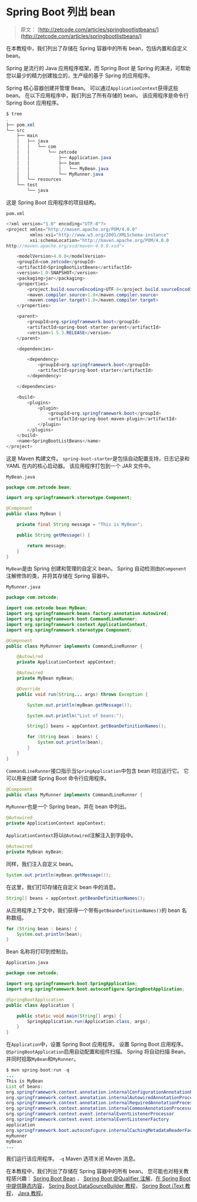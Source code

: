 # Spring Boot 列出 bean

> 原文： [http://zetcode.com/articles/springbootlistbeans/](http://zetcode.com/articles/springbootlistbeans/)

在本教程中，我们列出了存储在 Spring 容器中的所有 bean，包括内置和自定义 bean。

Spring 是流行的 Java 应用程序框架，而 Spring Boot 是 Spring 的演进，可帮助您以最少的精力创建独立的，生产级的基于 Spring 的应用程序。

Spring 核心容器创建并管理 Bean。 可以通过`ApplicationContext`获得这些 bean。 在以下应用程序中，我们列出了所有存储的 bean。 该应用程序是命令行 Spring Boot 应用程序。

```java
$ tree
.
├── pom.xml
└── src
    ├── main
    │   ├── java
    │   │   └── com
    │   │       └── zetcode
    │   │           ├── Application.java
    │   │           ├── bean
    │   │           │   └── MyBean.java
    │   │           └── MyRunner.java
    │   └── resources
    └── test
        └── java

```

这是 Spring Boot 应用程序的项目结构。

`pom.xml`

```java
<?xml version="1.0" encoding="UTF-8"?>
<project xmlns="http://maven.apache.org/POM/4.0.0" 
         xmlns:xsi="http://www.w3.org/2001/XMLSchema-instance" 
         xsi:schemaLocation="http://maven.apache.org/POM/4.0.0 
http://maven.apache.org/xsd/maven-4.0.0.xsd">

    <modelVersion>4.0.0</modelVersion>
    <groupId>com.zetcode</groupId>
    <artifactId>SpringBootListBeans</artifactId>
    <version>1.0-SNAPSHOT</version>
    <packaging>jar</packaging>
    <properties>
        <project.build.sourceEncoding>UTF-8</project.build.sourceEncoding>
        <maven.compiler.source>1.8</maven.compiler.source>
        <maven.compiler.target>1.8</maven.compiler.target>
    </properties>

    <parent>
        <groupId>org.springframework.boot</groupId>
        <artifactId>spring-boot-starter-parent</artifactId>
        <version>1.5.3.RELEASE</version>
    </parent>    

    <dependencies>

        <dependency>
            <groupId>org.springframework.boot</groupId>
            <artifactId>spring-boot-starter</artifactId>
        </dependency>        

    </dependencies>    

    <build>
        <plugins>
            <plugin>
                <groupId>org.springframework.boot</groupId>
                <artifactId>spring-boot-maven-plugin</artifactId>
            </plugin>            
        </plugins>
    </build>
    <name>SpringBootListBeans</name>
</project>

```

这是 Maven 构建文件。 `spring-boot-starter`是包括自动配置支持，日志记录和 YAML 在内的核心启动器。 该应用程序打包到一个 JAR 文件中。

`MyBean.java`

```java
package com.zetcode.bean;

import org.springframework.stereotype.Component;

@Component
public class MyBean {

    private final String message = "This is MyBean";

    public String getMessage() {

        return message;
    }
}

```

`MyBean`是由 Spring 创建和管理的自定义 bean。 Spring 自动检测由`@Component`注解修饰的类，并将其存储在 Spring 容器中。

`MyRunner.java`

```java
package com.zetcode;

import com.zetcode.bean.MyBean;
import org.springframework.beans.factory.annotation.Autowired;
import org.springframework.boot.CommandLineRunner;
import org.springframework.context.ApplicationContext;
import org.springframework.stereotype.Component;

@Component
public class MyRunner implements CommandLineRunner {

    @Autowired
    private ApplicationContext appContext;

    @Autowired
    private MyBean myBean;

    @Override
    public void run(String... args) throws Exception {

        System.out.println(myBean.getMessage());

        System.out.println("List of beans:");

        String[] beans = appContext.getBeanDefinitionNames();

        for (String bean : beans) {
            System.out.println(bean);
        }
    }
}

```

`CommandLineRunner`接口指示当`SpringApplication`中包含 bean 时应运行它。 它可以用来创建 Spring Boot 命令行应用程序。

```java
@Component
public class MyRunner implements CommandLineRunner {

```

`MyRunner`也是一个 Spring bean，并在 bean 中列出。

```java
@Autowired
private ApplicationContext appContext;

```

`ApplicationContext`将以`@Autowired`注解注入到字段中。

```java
@Autowired
private MyBean myBean;

```

同样，我们注入自定义 bean。

```java
System.out.println(myBean.getMessage());

```

在这里，我们打印存储在自定义 bean 中的消息。

```java
String[] beans = appContext.getBeanDefinitionNames();

```

从应用程序上下文中，我们获得一个带有`getBeanDefinitionNames()`的 bean 名称数组。

```java
for (String bean : beans) {
    System.out.println(bean);
}

```

Bean 名称将打印到控制台。

`Application.java`

```java
package com.zetcode;

import org.springframework.boot.SpringApplication;
import org.springframework.boot.autoconfigure.SpringBootApplication;

@SpringBootApplication
public class Application {

    public static void main(String[] args) {
        SpringApplication.run(Application.class, args);
    }
}

```

在`Application`中，设置 Spring Boot 应用程序。 设置 Spring Boot 应用程序。 `@SpringBootApplication`启用自动配置和组件扫描。 Spring 将自动扫描 Bean，并同时拾取`MyBean`和`MyRunner`。

```java
$ mvn spring-boot:run -q
...
This is MyBean
List of beans:
org.springframework.context.annotation.internalConfigurationAnnotationProcessor
org.springframework.context.annotation.internalAutowiredAnnotationProcessor
org.springframework.context.annotation.internalRequiredAnnotationProcessor
org.springframework.context.annotation.internalCommonAnnotationProcessor
org.springframework.context.event.internalEventListenerProcessor
org.springframework.context.event.internalEventListenerFactory
application
org.springframework.boot.autoconfigure.internalCachingMetadataReaderFactory
myRunner
myBean
...

```

我们运行该应用程序。 `-q` Maven 选项关闭 Maven 消息。

在本教程中，我们列出了存储在 Spring 容器中的所有 bean。 您可能也对相关教程感兴趣： [Spring Boot Bean](/articles/springbootbean/) ， [Spring Boot @Qualifier 注解](/articles/springbootqualifier/)，[在 Spring Boot 中提供静态内容](/springboot/static/)， [Spring Boot DataSourceBuilder 教程](/springboot/datasourcebuilder/)， [Spring Boot iText 教程](/articles/springbootitext/)， [Java 教程](/lang/java/)。